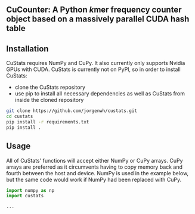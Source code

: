 ## CuCounter: A Python *k*mer frequency counter object based on a massively parallel CUDA hash table

## Installation
CuStats requires NumPy and CuPy. It also currently only supports Nvidia GPUs with CUDA.
CuStats is currently not on PyPI, so in order to install CuStats:
* clone the CuStats repository
* use pip to install all necessary dependencies as well as CuStats from inside the cloned repository
```Bash
git clone https://github.com/jorgenwh/custats.git
cd custats
pip install -r requirements.txt
pip install .
```

## Usage
All of CuStats' functions will accept either NumPy or CuPy arrays.
CuPy arrays are preferred as it circumvents having to copy memory back and fourth between the host and device.
NumPy is used in the example below, but the same code would work if NumPy had been replaced with CuPy.
```Python
import numpy as np
import custats

...
```
